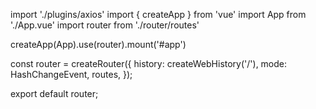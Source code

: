 import './plugins/axios'
import { createApp } from 'vue'
import App from './App.vue'
import router from './router/routes'

createApp(App).use(router).mount('#app')


const router = createRouter({
    history: createWebHistory('/'),
    mode: HashChangeEvent,
    routes,
 });
 
 
 export default router;
